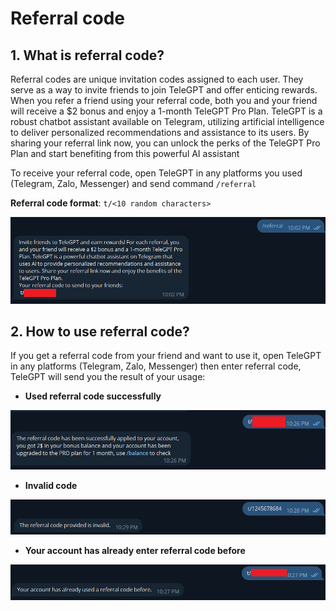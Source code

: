 # Referral code

## 1. What is referral code?
Referral codes are unique invitation codes assigned to each user. They serve as a way to invite friends to join TeleGPT and offer enticing rewards. When you refer a friend using your referral code, both you and your friend will receive a $2 bonus and enjoy a 1-month TeleGPT Pro Plan. TeleGPT is a robust chatbot assistant available on Telegram, utilizing artificial intelligence to deliver personalized recommendations and assistance to its users. By sharing your referral link now, you can unlock the perks of the TeleGPT Pro Plan and start benefiting from this powerful AI assistant

To receive your referral code, open TeleGPT in any platforms you used (Telegram, Zalo, Messenger) and send command `/referral`

**Referral code format**: `t/<10 random characters>`

![Get referral code in TeleGPT](static/img/referral-code/1.png)

## 2. How to use referral code?

If you get a referral code from your friend and want to use it, open TeleGPT in any platforms (Telegram, Zalo, Messenger) then enter referral code, TeleGPT will send you the result of your usage:

* **Used referral code successfully**

![Success](static/img/referral-code/2.png)

* **Invalid code**

![Success](static/img/referral-code/3.png)

* **Your account has already enter referral code before**

![Success](static/img/referral-code/4.png)